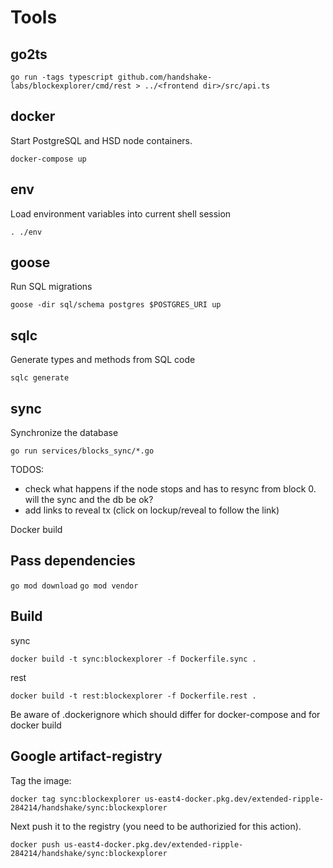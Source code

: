 # Tools

## go2ts

`go run -tags typescript github.com/handshake-labs/blockexplorer/cmd/rest > ../<frontend dir>/src/api.ts`

## docker

Start PostgreSQL and HSD node containers.

```
docker-compose up
```

## env

Load environment variables into current shell session

```
. ./env
```

## goose

Run SQL migrations

```
goose -dir sql/schema postgres $POSTGRES_URI up
```

## sqlc

Generate types and methods from SQL code

```
sqlc generate
```

## sync

Synchronize the database
```
go run services/blocks_sync/*.go
```

TODOS:
- check what happens if the node stops and has to resync from block 0. will the sync and the db be ok?
- add links to reveal tx (click on lockup/reveal to follow the link)

Docker build

## Pass dependencies

`go mod download`
`go mod vendor`

## Build

sync
```
docker build -t sync:blockexplorer -f Dockerfile.sync .
```

rest
```
docker build -t rest:blockexplorer -f Dockerfile.rest .
```

Be aware of .dockerignore which should differ for docker-compose and for docker build


## Google artifact-registry

Tag the image:
```
docker tag sync:blockexplorer us-east4-docker.pkg.dev/extended-ripple-284214/handshake/sync:blockexplorer
```

Next push it to the registry (you need to be authorizied for this action).

```
docker push us-east4-docker.pkg.dev/extended-ripple-284214/handshake/sync:blockexplorer
```


